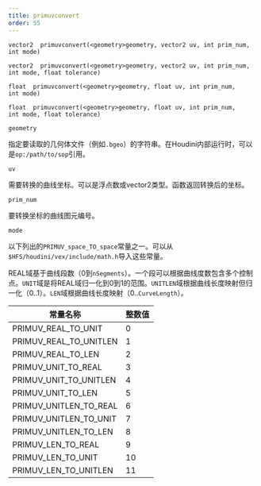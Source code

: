```yaml
---
title: primuvconvert
order: 55
---
```

  

`vector2  primuvconvert(<geometry>geometry, vector2 uv, int prim_num, int mode)`  

`vector2  primuvconvert(<geometry>geometry, vector2 uv, int prim_num, int mode, float tolerance)`  

`float  primuvconvert(<geometry>geometry, float uv, int prim_num, int mode)`  

`float  primuvconvert(<geometry>geometry, float uv, int prim_num, int mode, float tolerance)`  

`geometry`  

指定要读取的几何体文件（例如`.bgeo`）的字符串。在Houdini内部运行时，可以是`op:/path/to/sop`引用。  

`uv`  

需要转换的曲线坐标。可以是浮点数或vector2类型。函数返回转换后的坐标。  

`prim_num`  

要转换坐标的曲线图元编号。  

`mode`  

以下列出的`PRIMUV_space_TO_space`常量之一。可以从`$HFS/houdini/vex/include/math.h`导入这些常量。  

REAL域基于曲线段数（0到`nSegments`）。一个段可以根据曲线度数包含多个控制点。`UNIT`域是将REAL域归一化到0到1的范围。`UNITLEN`域根据曲线长度映射但归一化（0..1）。`LEN`域根据曲线长度映射（0..`CurveLength`）。  

| 常量名称 | 整数值 |  
| --- | --- |  
| PRIMUV_REAL_TO_UNIT | 0 |  
| PRIMUV_REAL_TO_UNITLEN | 1 |  
| PRIMUV_REAL_TO_LEN | 2 |  
| PRIMUV_UNIT_TO_REAL | 3 |  
| PRIMUV_UNIT_TO_UNITLEN | 4 |  
| PRIMUV_UNIT_TO_LEN | 5 |  
| PRIMUV_UNITLEN_TO_REAL | 6 |  
| PRIMUV_UNITLEN_TO_UNIT | 7 |  
| PRIMUV_UNITLEN_TO_LEN | 8 |  
| PRIMUV_LEN_TO_REAL | 9 |  
| PRIMUV_LEN_TO_UNIT | 10 |  
| PRIMUV_LEN_TO_UNITLEN | 11 |
